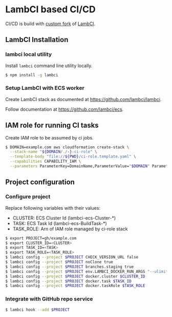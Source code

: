 # LambCI based CI/CD

CI/CD is build with [custom fork](https://github.com/tsertkov/lambci) of [LambCI](https://github.com/lambci).

## LambCI Installation

### lambci local utility

Install `lambci` command line utility locally.

```bash
$ npm install -g lambci
```

### Setup LambCI with ECS worker

Create LambCI stack as documented at https://github.com/lambci/lambci.

Follow documentation at https://github.com/lambci/ecs.

## IAM role for running CI tasks

Create IAM role to be assumed by ci jobs.

```bash
$ DOMAIN=example.com aws cloudformation create-stack \
  --stack-name "${DOMAIN/./-}-ci-role" \
  --template-body "file://${PWD}/ci-role.template.yaml" \
  --capabilities CAPABILITY_IAM \
  --parameters ParameterKey=DomainName,ParameterValue="$DOMAIN" ParameterKey=ProjectName,ParameterValue="${DOMAIN/./-}"
```

## Project configuration

### Configure project

Replace following variables with their values:

- CLUSTER: ECS Cluster Id (lambci-ecs-Cluster-*)
- TASK: ECS Task Id (lambci-ecs-BuildTask-*)
- TASK_ROLE: Arn of IAM role managed by ci-role stack

```bash
$ export PROJECT=gh/example.com
$ export CLUSTER_ID=<CLUSTER>
$ export TASK_ID=<TASK>
$ export TASK_ROLE=<TASK_ROLE>
$ lambci config --project $PROJECT CHECK_VERSION_URL false
$ lambci config --project $PROJECT noClone true
$ lambci config --project $PROJECT branches.staging true
$ lambci config --project $PROJECT env.LAMBCI_DOCKER_RUN_ARGS "--ulimit nofile=65535:65535"
$ lambci config --project $PROJECT docker.cluster $CLUSTER_ID
$ lambci config --project $PROJECT docker.task $TASK_ID
$ lambci config --project $PROJECT docker.taskRole $TASK_ROLE
```

### Integrate with GitHub repo service

```bash
$ lambci hook --add $PROJECT
```
